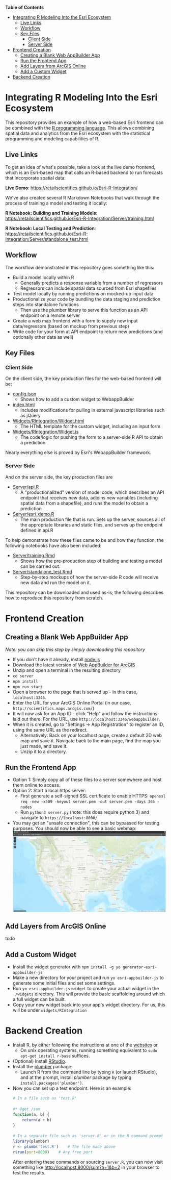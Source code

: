 **Table of Contents**

- [Integrating R Modeling Into the Esri Ecosystem](#integrating-r-modeling-into-the-esri-ecosystem)
	- [Live Links](#live-links)
	- [Workflow](#workflow)
	- [Key Files](#key-files)
		- [Client Side](#client-side)
		- [Server Side](#server-side)
- [Frontend Creation](#frontend-creation)
	- [Creating a Blank Web AppBuilder App](#creating-a-blank-web-appbuilder-app)
	- [Run the Frontend App](#run-the-frontend-app)
	- [Add Layers from ArcGIS Online](#add-layers-from-arcgis-online)
	- [Add a Custom Widget](#add-a-custom-widget)
- [Backend Creation](#backend-creation)


# Integrating R Modeling Into the Esri Ecosystem

This repository provides an example of how a web-based Esri frontend can be combined with the [R programming language](https://www.r-project.org/). This allows combining spatial data and analytics from the Esri ecosystem with the statistical programming and modeling capabilities of R.

## Live Links

To get an idea of what's possible, take a look at the live demo frontend, which is an Esri-based map that calls an R-based backend to run forecasts that incorporate spatial data:

**Live Demo**: https://retailscientifics.github.io/Esri-R-Integration/

We've also created several R Markdown Notebooks that walk through the process of training a model and testing it locally:

**R Notebook: Building and Training Models**: https://retailscientifics.github.io/Esri-R-Integration/Server/training.html

**R Notebook: Local Testing and Prediction**: https://retailscientifics.github.io/Esri-R-Integration/Server/standalone_test.html

## Workflow
The workflow demonstrated in this repository goes something like this:

- Build a model locally within R
	- Generally predicts a response variable from a number of regressors
	- Regressors can include spatial data sourced from Esri shapefiles
- Test model locally by running predictions on mocked-up input data
- Productionalize your code by bundling the data staging and prediction steps into standalone functions
	- Then use the plumber library to serve this function as an API endpoint on a remote server
- Create a web map frontend with a form to supply new input data/regressors (based on mockup from previous step)
- Write code for your form  at API endpoint to return new predictions (and optionally other data as well)

## Key Files

### Client Side
On the client side, the key production files for the web-based frontend will be:
- [config.json](config.json)
	- Shows how to add a custom widget to WebappBuilder
- [index.html](index.html)
	- Includes modifications for pulling in external javascript libraries such as jQuery
- [Widgets/RIntegration/Widget.html](Widgets/RIntegration/Widget.html)
	- The HTML template for the custom widget, including an input form
- [Widgets/RIntegration/Widget.js](Widgets/RIntegration/Widget.js)
	- The code/logic for pushing the form to a server-side R API to obtain a prediction

Nearly everything else is proved by Esri's WebappBuilder framework.

### Server Side
And on the server side, the key production files are
- [Server/api.R](Server/api.R)
	- A "productionalized" version of model code, which describes an API endpoint that receives new data, adjoins new variables (including spatial data from a shapefile), and runs the model to obtain a prediction
- [Server/esri_demo.R](Server/esri_demo.R)
	- The main production file that is run. Sets up the server, sources all of the appropriate libraries and static files, and serves up the endpoint defined in api.R


To help demonstrate how these files came to be and how they function, the following notebooks have also been included:
- [Server/training.Rmd](Server/training.Rmd)
	- Shows how the pre-production step of building and testing a model can be carried out.
- [Server/standalone_test.Rmd](Server/standalone_test.Rmd)
	- Step-by-step mockups of how the server-side R code will receive new data and run the model on it.

This repository can be downloaded and used as-is; the following describes how to reproduce this repository from scratch.

# Frontend Creation

## Creating a Blank Web AppBuilder App
*Note: you can skip this step by simply downloading this repository*
- If you don't have it already, install [node.js](https://nodejs.org/en/download/)
- Download the latest version of [Web AppBuilder for ArcGIS](https://developers.arcgis.com/web-appbuilder/)
- Unzip and open a terminal in the resulting directory
- `cd server`
- `npm install`
- `npm run start`
- Open a browser to the page that is served up - in this case, `localhost:3346`.
- Enter the URL for your ArcGIS Online Portal (in our case, `http://scientifics.maps.arcgis.com/`)
- It will now ask for an App ID - click "Help" and follow the instructions laid out there. For the URL, use `http://localhost:3346/webappbuilder`.
- When it is created, go to "Settings -> App Registration" to register an ID, using the same URL as the redirect.
	- Alternatively: Back on your localhost page, create a default 2D web map and save it. Navigate back to the main page, find the map you just made, and save it.
	- Unzip it to a directory.

## Run the Frontend App
- Option 1: Simply copy all of these files to a server somewhere and host them online to access.
- Option 2: Start a local https server:
	- First generate a self-signed SSL certificate to enable HTTPS:
	`openssl req -new -x509 -keyout server.pem -out server.pem -days 365 -nodes`
	- Run `python3 server.py` (note: this does require python 3) and navigate to `https://localhost:8000/`
- You may get an "unsafe connection", this can be bypassed for testing purposes. You should now be able to see a basic webmap: ![basic](images/2018/07/basic.png)

## Add Layers from ArcGIS Online
todo

## Add a Custom Widget
- Install the widget generator with `npm install -g yo generator-esri-appbuilder-js`
- Make a new directory for your project and run `yo esri-appbuilder-js` to generate some initial files and set some settings.
- Run `yo esri-appbuilder-js:widget` to create your actual widget in the `./widgets` directory. This will provide the basic scaffolding around which a full widget can be built.
- Copy your new widget back into your app's widget directory. For us, this will be under `widgets/RIntegration`

# Backend Creation

- Install R, by either following the instructions at one of the [websites](https://cran.r-project.org/) or
	- On unix operating systems, running something equivalent to `sudo apt-get install r-base` suffices.
- (Optional) Install [RStudio](https://www.rstudio.com/products/rstudio/download/).
- Install the [plumber](https://www.rplumber.io/) package:
	- Launch R from the command line by typing `R` (or launch RStudio), and at the prompt, install  *plumber* package by typing `install.packages('plumber')`.
- Now you can set up a test endpoint. Here is an example:
	```R
	# In a file such as 'test.R'

	#* @get /sum
	function(a, b) {
		return(a + b)
	}

	# In a separate file such as 'server.R' or in the R command prompt
	library(plumber)
	r <- plumb('test.R') 	# The file made above
	r$run(port=8000) 	# Any free port
	```
	After entering these commands or sourcing `server.R`, you can now visit something like [http://localhost:8000/sum?a=1&b=2](http://localhost:8000/sum?a=1&b=2) in your browser to test the results.
